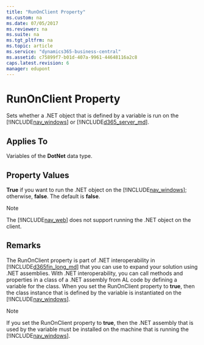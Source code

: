 ```yaml
---
title: "RunOnClient Property"
ms.custom: na
ms.date: 07/05/2017
ms.reviewer: na
ms.suite: na
ms.tgt_pltfrm: na
ms.topic: article
ms.service: "dynamics365-business-central"
ms.assetid: c75899f7-b01d-407a-9961-44648116a2c8
caps.latest.revision: 6
manager: edupont
---
```

# RunOnClient Property
Sets whether a .NET object that is defined by a variable is run on the [!INCLUDE[nav_windows](../includes/nav_windows_md.md)] or [!INCLUDE[d365_server_md](includes/d365_server_md.md)].  

## Applies To  
 Variables of the **DotNet** data type.  

## Property Values  
 **True** if you want to run the .NET object on the [!INCLUDE[nav_windows](../includes/nav_windows_md.md)]; otherwise, **false**. The default is **false**.  

> [!NOTE]  
>  The [!INCLUDE[nav_web](../includes/nav_web_md.md)] does not support running the .NET object on the client.  

## Remarks  
 The RunOnClient property is part of .NET interoperability in [!INCLUDE[d365fin_long_md](../includes/d365fin_long_md.md)] that you can use to expand your solution using .NET assemblies. With .NET interoperability, you can call methods and properties in a class of a .NET assembly from AL code by defining a variable for the class. When you set the RunOnClient property to **true**, then the class instance that is defined by the variable is instantiated on the [!INCLUDE[nav_windows](../includes/nav_windows_md.md)].  

> [!NOTE]  
>  If you set the RunOnClient property to **true**, then the .NET assembly that is used by the variable must be installed on the machine that is running the [!INCLUDE[nav_windows](../includes/nav_windows_md.md)].  
<!--
## See Also  
 [Extending Microsoft Dynamics NAV Using Microsoft .NET Framework Interoperability](Extending-Microsoft-Dynamics-NAV-Using-Microsoft-.NET-Framework-Interoperability.md)   
 [How to: Call .NET Framework Types From AL Code](How-to--Call-.NET-Framework-Types-From-AL-Code.md)
-->